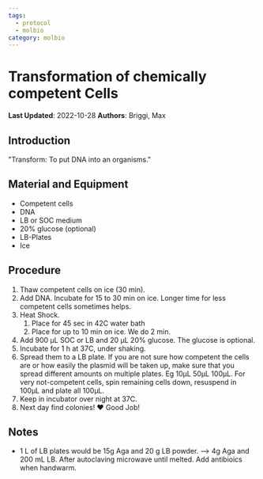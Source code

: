 ```yaml
---
tags:
  - protocol
  - molbio
category: molbio
---
```


# Transformation of chemically competent Cells

**Last Updated**: 2022-10-28
**Authors**: Briggi, Max

## Introduction

"Transform: To put DNA into an organisms." 

## Material and Equipment
- Competent cells
- DNA 
- LB or SOC medium
- 20% glucose (optional)
- LB-Plates
- Ice

## Procedure
1. Thaw competent cells on ice (30 min).
2. Add DNA. Incubate for 15 to 30 min on ice. Longer time for less competent cells sometimes helps.
3. Heat Shock.
	1. Place for 45 sec in 42C water bath
	2. Place for up to 10 min on ice. We do 2 min.
1. Add 900 µL SOC or LB and 20 µL 20% glucose. The glucose is optional.
2. Incubate for 1 h at 37C, under shaking.
3. Spread them to a LB plate. If you are not sure how competent the cells are or how easily the plasmid will be taken up, make sure that you spread different amounts on multiple plates. Eg 10µL 50µL 100µL. For very not-competent cells, spin remaining cells down, resuspend in 100µL and plate all 100µL.
4. Keep in incubator over night at 37C. 
5. Next day find colonies! ❤️ Good Job!


## Notes
- 1 L of LB plates would be 15g Aga and 20 g LB powder. --> 4g Aga and 200 mL LB. After autoclaving microwave until melted. Add antibioics when handwarm.